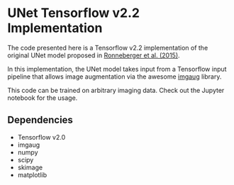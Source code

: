 # UNet Tensorflow v2.2 Implementation

The code presented here is a Tensorflow v2.2 implementation of the original UNet model proposed in [Ronneberger et al. (2015)](Ronneberger2015.pdf).

In this implementation, the UNet model takes input from a Tensorflow input pipeline that allows image augmentation via the awesome [imgaug](https://github.com/aleju/imgaug) library.

This code can be trained on arbitrary imaging data. Check out the Jupyter notebook for the usage.

## Dependencies
- Tensorflow v2.0
- imgaug
- numpy
- scipy
- skimage
- matplotlib